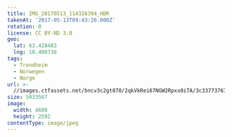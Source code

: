 ```yaml
---
title: IMG_20170513_114326394_HDR
takenAt: '2017-05-13T09:43:26.000Z'
rotation: 0
license: CC BY-ND 3.0
geo:
  lat: 63.428483
  lng: 10.400738
tags:
  - Trondheim
  - Norwegen
  - Norge
url: >-
  //images.ctfassets.net/bncv3c2gt878/2qkVkRei67NGW2Rpxx0iTA/3c337737676f9bf46855c93cb621cef4/img_20170513_114326394_hdr_34520045661_o
size: 5033567
image:
  width: 4608
  height: 2592
contentType: image/jpeg
---
```


